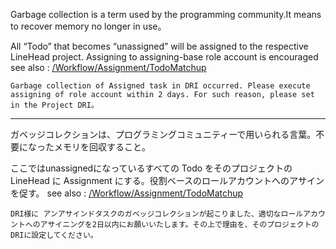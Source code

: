 Garbage collection is a term used by the programming community.It means to recover memory no longer in use。

All “Todo” that becomes “unassigned” will be assigned to the respective LineHead project. Assigning to assigning-base role account is encouraged
see also :  [/Workflow](/Workflow)[/Assignment](/Assignment)[/TodoMatchup](/TodoMatchup.md)

```
Garbage collection of Assigned task in DRI occurred. Please execute assigning of role account within 2 days. For such reason, please set in the Project DRI。
```

------------------
ガベッジコレクションは、プログラミングコミュニティーで用いられる言葉。不要になったメモリを回収すること。

ここではunassignedになっているすべての Todo をそのプロジェクトの LineHead  に Assignment にする。役割ベースのロールアカウントへのアサインを促す。
see also : [/Workflow/Assignment/TodoMatchup](/Workflow/Assignment/TodoMatchup.md)


```
DRI様に アンアサインドタスクのガベッジコレクションが起こりました、適切なロールアカウントへのアサイニングを2日以内にお願いいたします。その上で理由を、そのプロジェクトのDRIに設定してください。
```

